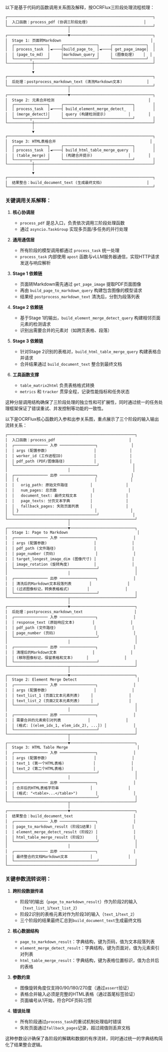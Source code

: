 以下是基于代码的函数调用关系图及解释，按OCRFlux三阶段处理流程梳理：

```
┌─────────────────────────────────────────────────────────────────┐
│  入口函数：process_pdf (协调三阶段处理)                         │
└───────────────────────────┬─────────────────────────────────────┘
                            │
┌───────────────────────────▼─────────────────────────────────────┐
│  Stage 1: 页面转Markdown                                        │
│  ┌───────────────┐     ┌───────────────┐     ┌───────────────┐  │
│  │ process_task  │◄────┤build_page_to_ │◄────┤ get_page_image│  │
│  │ (page_to_md)  │     │markdown_query │     │ (图像处理)    │  │
│  └───────┬───────┘     └───────────────┘     └───────────────┘  │
└───────────┼─────────────────────────────────────────────────────┘
            │
            ▼
┌─────────────────────────────────────────────────────────────────┐
│  后处理：postprocess_markdown_text (清洗Markdown文本)           │
└───────────────────────────┬─────────────────────────────────────┘
                            │
┌───────────────────────────▼─────────────────────────────────────┐
│  Stage 2: 元素合并检测                                          │
│  ┌───────────────┐     ┌───────────────────────────────┐        │
│  │ process_task  │◄────┤ build_element_merge_detect_   │        │
│  │ (merge_detect)│     │ query (构建检测提示)          │        │
│  └───────┬───────┘     └───────────────────────────────┘        │
└───────────┼─────────────────────────────────────────────────────┘
            │
            ▼
┌─────────────────────────────────────────────────────────────────┐
│  Stage 3: HTML表格合并                                          │
│  ┌───────────────┐     ┌───────────────────────────────┐        │
│  │ process_task  │◄────┤ build_html_table_merge_query  │        │
│  │ (table_merge) │     │ (构建合并提示)                │        │
│  └───────┬───────┘     └───────────────────────────────┘        │
└───────────┼─────────────────────────────────────────────────────┘
            │
            ▼
┌─────────────────────────────────────────────────────────────────┐
│  结果整合：build_document_text (生成最终文档)                    │
└─────────────────────────────────────────────────────────────────┘
```

### 关键调用关系解释：

1. **核心协调层**
   - `process_pdf` 是总入口，负责依次调用三阶段处理函数
   - 通过 `asyncio.TaskGroup` 实现多页面/多任务的并行处理

2. **通用通信层**
   - 所有阶段的模型调用都通过 `process_task` 统一处理
   - `process_task` 内部使用 `apost` 函数与vLLM服务器通信，实现HTTP请求发送与响应解析

3. **Stage 1 依赖链**
   - 页面转Markdown需先通过 `get_page_image` 提取PDF页面图像
   - 再由 `build_page_to_markdown_query` 构建包含图像的模型请求
   - 结果经 `postprocess_markdown_text` 清洗后，分割为段落列表

4. **Stage 2 依赖链**
   - 基于Stage 1的输出，`build_element_merge_detect_query` 构建相邻页面元素的检测请求
   - 识别出需要合并的元素对（如跨页表格、段落）

5. **Stage 3 依赖链**
   - 针对Stage 2识别的表格对，`build_html_table_merge_query` 构建表格合并请求
   - 合并结果通过 `build_document_text` 整合到最终文档

6. **工具函数支撑**
   - `table_matrix2html` 负责表格格式转换
   - `metrics` 和 `tracker` 贯穿全程，记录性能指标和任务状态

这种分层调用结构确保了三阶段处理的独立性和可扩展性，同时通过统一的任务处理框架保证了错误重试、并发控制等功能的一致性。










以下是OCRFlux核心函数的入参和出参关系图，重点展示了三个阶段的输入输出流转关系：

```
┌─────────────────────────────────────────────────────────┐
│  入口函数：process_pdf                                 │
│  ┌─────────────── 入参 ────────────────┐               │
│  │ args (配置参数)                     │               │
│  │ worker_id (工作进程ID)              │               │
│  │ pdf_path (PDF/图像路径)             │               │
│  └─────────────────────────────────────┘               │
│                           │                            │
│  ┌─────────────── 出参 ────────────────┐               │
│  │ {                                  │               │
│  │   orig_path: 原始文件路径          │               │
│  │   num_pages: 总页数                │               │
│  │   document_text: 最终文档文本      │               │
│  │   page_texts: 分页文本字典         │               │
│  │   fallback_pages: 失败页面列表     │               │
│  │ }                                  │               │
│  └─────────────────────────────────────┘               │
└───────────────────────────┬─────────────────────────────┘
                            │
┌───────────────────────────▼─────────────────────────────┐
│  Stage 1: Page to Markdown                               │
│  ┌─────────────── 入参 ────────────────┐                │
│  │ args (配置参数)                     │                │
│  │ pdf_path (文件路径)                 │                │
│  │ page_number (页码)                  │                │
│  │ target_longest_image_dim (图像尺寸) │                │
│  │ image_rotation (旋转角度)           │                │
│  └─────────────────────────────────────┘                │
│                           │                             │
│  ┌─────────────── 出参 ────────────────┐                │
│  │ 清洗后的Markdown文本段落列表        │                │
│  │ (过滤图像标记，转换表格格式)        │                │
│  └─────────────────────────────────────┘                │
└───────────────────────────┬─────────────────────────────┘
                            │
┌───────────────────────────▼─────────────────────────────┐
│  后处理：postprocess_markdown_text                       │
│  ┌─────────────── 入参 ────────────────┐                │
│  │ response_text (原始响应文本)        │                │
│  │ pdf_path (文件路径)                 │                │
│  │ page_number (页码)                  │                │
│  └─────────────────────────────────────┘                │
│                           │                             │
│  ┌─────────────── 出参 ────────────────┐                │
│  │ 清理后的Markdown文本                │                │
│  │ (移除图像标记，保留表格和文本)      │                │
│  └─────────────────────────────────────┘                │
└───────────────────────────┬─────────────────────────────┘
                            │
┌───────────────────────────▼─────────────────────────────┐
│  Stage 2: Element Merge Detect                           │
│  ┌─────────────── 入参 ────────────────┐                │
│  │ args (配置参数)                     │                │
│  │ text_list_1 (页面1文本元素列表)     │                │
│  │ text_list_2 (页面2文本元素列表)     │                │
│  └─────────────────────────────────────┘                │
│                           │                             │
│  ┌─────────────── 出参 ────────────────┐                │
│  │ 需要合并的元素索引对列表            │                │
│  │ (格式: [(elem_idx_1, elem_idx_2), ...]) │            │
│  └─────────────────────────────────────┘                │
└───────────────────────────┬─────────────────────────────┘
                            │
┌───────────────────────────▼─────────────────────────────┐
│  Stage 3: HTML Table Merge                               │
│  ┌─────────────── 入参 ────────────────┐                │
│  │ args (配置参数)                     │                │
│  │ text_1 (第一个HTML表格)             │                │
│  │ text_2 (第二个HTML表格)             │                │
│  └─────────────────────────────────────┘                │
│                           │                             │
│  ┌─────────────── 出参 ────────────────┐                │
│  │ 合并后的HTML表格字符串              │                │
│  │ (格式: "<table>...</table>")        │                │
│  └─────────────────────────────────────┘                │
└───────────────────────────┬─────────────────────────────┘
                            │
┌───────────────────────────▼─────────────────────────────┐
│  结果整合：build_document_text                           │
│  ┌─────────────── 入参 ────────────────┐                │
│  │ page_to_markdown_result (阶段1结果) │                │
│  │ element_merge_detect_result (阶段2) │                │
│  │ html_table_merge_result (阶段3)     │                │
│  └─────────────────────────────────────┘                │
│                           │                             │
│  ┌─────────────── 出参 ────────────────┐                │
│  │ 最终整合的文档Markdown文本          │                │
│  └─────────────────────────────────────┘                │
└─────────────────────────────────────────────────────────┘
```

### 关键参数流转说明：

1. **跨阶段数据传递**
   - 阶段1的输出（`page_to_markdown_result`）作为阶段2的输入（`text_list_1`/`text_list_2`）
   - 阶段2识别的表格元素对作为阶段3的输入（`text_1`/`text_2`）
   - 三个阶段的结果最终汇总到`build_document_text`生成最终文档

2. **核心数据结构**
   - `page_to_markdown_result`：字典结构，键为页码，值为文本段落列表
   - `element_merge_detect_result`：字典结构，键为页面对，值为元素索引对列表
   - `html_table_merge_result`：字典结构，键为表格位置标识，值为合并后的表格

3. **参数约束**
   - 图像旋转角度仅支持0/90/180/270度（通过`assert`验证）
   - 表格合并输入必须是完整的HTML表格（通过首尾标签验证）
   - 页面编号从1开始，符合PDF页码习惯

4. **错误处理**
   - 所有阶段通过`process_task`的重试机制处理临时错误
   - 失败页面通过`fallback_pages`记录，超过阈值则丢弃文档

这种参数设计确保了各阶段的解耦和数据的有序流转，同时通过统一的字典结构简化了结果整合逻辑。